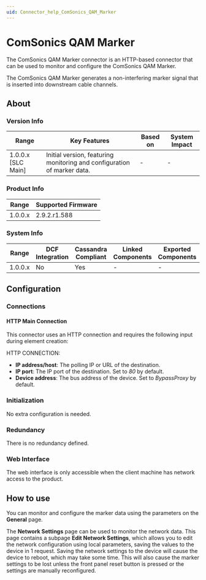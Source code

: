```yaml
---
uid: Connector_help_ComSonics_QAM_Marker
---
```


# ComSonics QAM Marker

The ComSonics QAM Marker connector is an HTTP-based connector that can be used to monitor and configure the ComSonics QAM Marker.

The ComSonics QAM Marker generates a non-interfering marker signal that is inserted into downstream cable channels.

## About

### Version Info

| **Range**            | **Key Features**                                                        | **Based on** | **System Impact** |
|----------------------|-------------------------------------------------------------------------|--------------|-------------------|
| 1.0.0.x [SLC Main]   | Initial version, featuring monitoring and configuration of marker data. | -            | -                 |

### Product Info

| Range     | Supported Firmware     |
|-----------|------------------------|
| 1.0.0.x   | 2.9.2.r1.588           |

### System Info

| Range     | DCF Integration     | Cassandra Compliant     | Linked Components     | Exported Components     |
|-----------|---------------------|-------------------------|-----------------------|-------------------------|
| 1.0.0.x   | No                  | Yes                     | -                     | -                       |

## Configuration

### Connections

#### HTTP Main Connection

This connector uses an HTTP connection and requires the following input during element creation:

HTTP CONNECTION:

- **IP address/host**: The polling IP or URL of the destination.
- **IP port**: The IP port of the destination. Set to *80* by default.
- **Device address**: The bus address of the device. Set to *BypassProxy* by default.

### Initialization

No extra configuration is needed.

### Redundancy

There is no redundancy defined.

### Web Interface

The web interface is only accessible when the client machine has network access to the product.

## How to use

You can monitor and configure the marker data using the parameters on the **General** page.

The **Network Settings** page can be used to monitor the network data. This page contains a subpage **Edit Network Settings**, which allows you to edit the network configuration using local parameters, saving the values to the device in 1 request. Saving the network settings to the device will cause the device to reboot, which may take some time. This will also cause the marker settings to be lost unless the front panel reset button is pressed or the settings are manually reconfigured.
